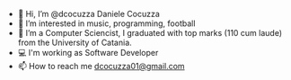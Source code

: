 - 👋 Hi, I’m @dcocuzza Daniele Cocuzza
- 👀 I’m interested in music, programming, football
- 🌱 I’m a Computer Sciencist, I graduated with top marks (110 cum laude) from the University of Catania.
- 💻 I'm working as Software Developer
- 📫 How to reach me dcocuzza01@gmail.com
<!---
dcocuzza/dcocuzza is a ✨ special ✨ repository because its `README.md` (this file) appears on your GitHub profile.
You can click the Preview link to take a look at your changes.
--->
